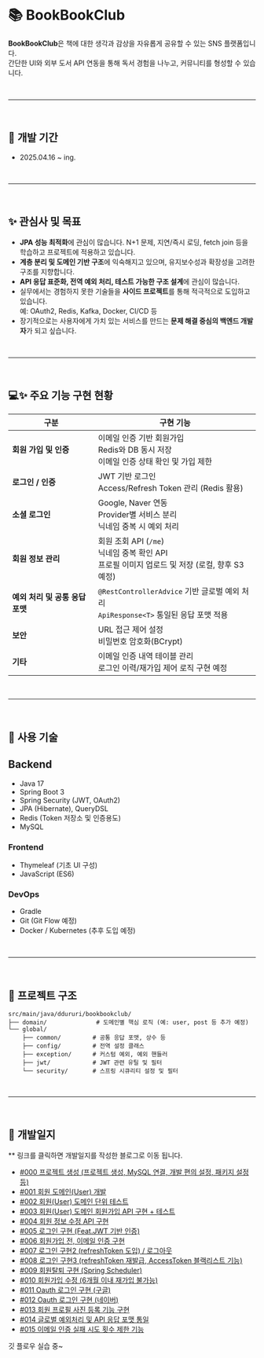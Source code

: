 
# 📚 BookBookClub
**BookBookClub**은 책에 대한 생각과 감상을 자유롭게 공유할 수 있는 SNS 플랫폼입니다.  
간단한 UI와 외부 도서 API 연동을 통해 독서 경험을 나누고, 커뮤니티를 형성할 수 있습니다.



<br>

----

<br>

## 📆 개발 기간 
- 2025.04.16 ~ ing.

<br>

----

<br>

## ✨ 관심사 및 목표
- **JPA 성능 최적화**에 관심이 많습니다. N+1 문제, 지연/즉시 로딩, fetch join 등을 학습하고 프로젝트에 적용하고 있습니다.
- **계층 분리 및 도메인 기반 구조**에 익숙해지고 있으며, 유지보수성과 확장성을 고려한 구조를 지향합니다.
- **API 응답 표준화, 전역 예외 처리, 테스트 가능한 구조 설계**에 관심이 많습니다.
- 실무에서는 경험하지 못한 기술들을 **사이드 프로젝트**를 통해 적극적으로 도입하고 있습니다.  
  예: OAuth2, Redis, Kafka, Docker, CI/CD 등
- 장기적으로는 사용자에게 가치 있는 서비스를 만드는 **문제 해결 중심의 백엔드 개발자**가 되고 싶습니다.

<br>

----

<br>

## 💻✨ 주요 기능 구현 현황

| 구분 | 구현 기능 |
|------|----------|
| **회원 가입 및 인증** | 이메일 인증 기반 회원가입<br>Redis와 DB 동시 저장<br>이메일 인증 상태 확인 및 가입 제한 |
| **로그인 / 인증** | JWT 기반 로그인<br>Access/Refresh Token 관리 (Redis 활용) |
| **소셜 로그인** | Google, Naver 연동<br>Provider별 서비스 분리<br>닉네임 중복 시 예외 처리 |
| **회원 정보 관리** | 회원 조회 API (`/me`)<br>닉네임 중복 확인 API<br>프로필 이미지 업로드 및 저장 (로컬, 향후 S3 예정) |
| **예외 처리 및 공통 응답 포맷** | `@RestControllerAdvice` 기반 글로벌 예외 처리<br>`ApiResponse<T>` 통일된 응답 포맷 적용 |
| **보안** | URL 접근 제어 설정<br>비밀번호 암호화(BCrypt) |
| **기타** | 이메일 인증 내역 테이블 관리<br>로그인 이력/재가입 제어 로직 구현 예정 |


<br>

----

<br>

## 🔧 사용 기술
## Backend
- Java 17
- Spring Boot 3
- Spring Security (JWT, OAuth2)
- JPA (Hibernate), QueryDSL
- Redis (Token 저장소 및 인증용도)
- MySQL

### Frontend
- Thymeleaf (기초 UI 구성)
- JavaScript (ES6)

### DevOps
- Gradle
- Git (Git Flow 예정)
- Docker / Kubernetes (추후 도입 예정)

<br>

----

<br>

## 📁 프로젝트 구조
~~~
src/main/java/ddururi/bookbookclub/
├── domain/              # 도메인별 핵심 로직 (예: user, post 등 추가 예정)
└── global/
    ├── common/         # 공통 응답 포맷, 상수 등
    ├── config/         # 전역 설정 클래스
    ├── exception/      # 커스텀 예외, 예외 핸들러
    ├── jwt/            # JWT 관련 유틸 및 필터
    └── security/       # 스프링 시큐리티 설정 및 필터

~~~


<br>

----

<br>

## 📕 개발일지
** 링크를 클릭하면 개발일지를 작성한 블로그로 이동 됩니다.

- [#000 프로젝트 생성 (프로젝트 생성, MySQL 연결, 개발 편의 설정, 패키지 설정 등)](https://ddururiiiiiii.tistory.com/598)
- [#001 회원 도메인(User) 개발](https://ddururiiiiiii.tistory.com/604)
- [#002 회원(User) 도메인 단위 테스트](https://ddururiiiiiii.tistory.com/605)
- [#003 회원(User) 도메인 회원가입 API 구현 + 테스트](https://ddururiiiiiii.tistory.com/608)
- [#004 회원 정보 수정 API 구현](https://ddururiiiiiii.tistory.com/610)
- [#005 로그인 구현 (Feat.JWT 기반 인증)](https://ddururiiiiiii.tistory.com/611)
- [#006 회원가입 전, 이메일 인증 구현](https://ddururiiiiiii.tistory.com/613)
- [#007 로그인 구현2 (refreshToken 도입) / 로그아웃](https://ddururiiiiiii.tistory.com/614)
- [#008 로그인 구현3 (refreshToken 재발급, AccessToken 블랙리스트 기능)](https://ddururiiiiiii.tistory.com/615)
- [#009 회원탈퇴 구현 (Spring Scheduler)](https://ddururiiiiiii.tistory.com/616)
- [#010 회원가입 수정 (6개월 이내 재가입 불가능)](https://ddururiiiiiii.tistory.com/617)
- [#011 Oauth 로그인 구현 (구글)](https://ddururiiiiiii.tistory.com/618)
- [#012 Oauth 로그인 구현 (네이버)](https://ddururiiiiiii.tistory.com/619)
- [#013 회원 프로필 사진 등록 기능 구현](https://ddururiiiiiii.tistory.com/620)
- [#014 글로벌 예외처리 및 API 응답 포맷 통일](https://ddururiiiiiii.tistory.com/621)
- [#015 이메일 인증 실패 시도 횟수 제한 기능](https://ddururiiiiiii.tistory.com/623) 

깃 플로우 실습 중~